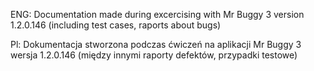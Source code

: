 ENG: Documentation made during excercising with Mr Buggy 3 version 1.2.0.146 (including test cases, raports about bugs)

Pl: Dokumentacja stworzona podczas ćwiczeń na aplikacji Mr Buggy 3 wersja 1.2.0.146 (między innymi raporty defektów, przypadki testowe)
